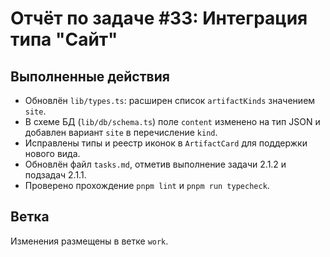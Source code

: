 # Отчёт по задаче #33: Интеграция типа "Сайт"

## Выполненные действия

- Обновлён `lib/types.ts`: расширен список `artifactKinds` значением `site`.
- В схеме БД (`lib/db/schema.ts`) поле `content` изменено на тип JSON и добавлен вариант `site` в перечисление `kind`.
- Исправлены типы и реестр иконок в `ArtifactCard` для поддержки нового вида.
- Обновлён файл `tasks.md`, отметив выполнение задачи 2.1.2 и подзадач 2.1.1.
- Проверено прохождение `pnpm lint` и `pnpm run typecheck`.

## Ветка

Изменения размещены в ветке `work`.
